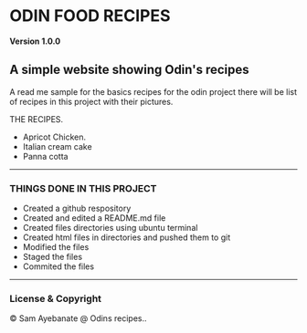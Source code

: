 # ODIN FOOD RECIPES

**Version 1.0.0**

## A simple website showing Odin's recipes  

A read me sample for the basics recipes for the odin project there will be list of recipes in this project with their pictures.

THE RECIPES.
- Apricot Chicken.
- Italian cream cake
- Panna cotta

---
### THINGS DONE IN THIS PROJECT
- Created a github respository 
- Created and edited a README.md file
- Created files directories using ubuntu terminal
- Created html files in directories and pushed them to git
- Modified the files
- Staged the files
- Commited the files
---

### License & Copyright


© Sam Ayebanate @ Odins recipes..